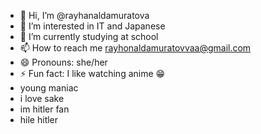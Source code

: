 - 👋 Hi, I’m @rayhanaldamuratova
- 👀 I’m interested in IT and Japanese
- 🌱 I’m currently studying at school
- 📫 How to reach me rayhonaldamuratovvaa@gmail.com
- 😄 Pronouns: she/her
- ⚡ Fun fact: I like watching anime 😁
- young maniac
- i love sake
- im hitler fan
- hile hitler
<!---
rayhanaldamuratova/rayhanaldamuratova is a ✨ special ✨ repository because its `README.md` (this file) appears on your GitHub profile.
You can click the Preview link to take a look at your changes.
--->
